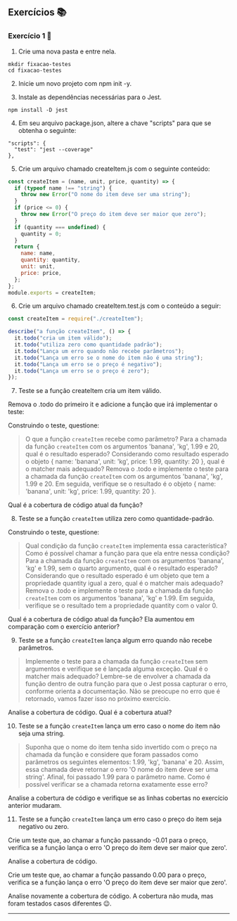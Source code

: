 ## Exercícios :books:

### Exercício 1 :pencil:

1. Crie uma nova pasta e entre nela.

```
mkdir fixacao-testes
cd fixacao-testes
```

2. Inicie um novo projeto com npm init -y.

3. Instale as dependências necessárias para o Jest.

```
npm install -D jest
```

4. Em seu arquivo package.json, altere a chave "scripts" para que se obtenha o seguinte:

```
"scripts": {
  "test": "jest --coverage"
},
```

5. Crie um arquivo chamado createItem.js com o seguinte conteúdo:

```javascript
const createItem = (name, unit, price, quantity) => {
  if (typeof name !== "string") {
    throw new Error("O nome do item deve ser uma string");
  }
  if (price <= 0) {
    throw new Error("O preço do item deve ser maior que zero");
  }
  if (quantity === undefined) {
    quantity = 0;
  }
  return {
    name: name,
    quantity: quantity,
    unit: unit,
    price: price,
  };
};
module.exports = createItem;
```

6. Crie um arquivo chamado createItem.test.js com o conteúdo a seguir:

```javascript
const createItem = require("./createItem");

describe("a função createItem", () => {
  it.todo("cria um item válido");
  it.todo("utiliza zero como quantidade padrão");
  it.todo("Lança um erro quando não recebe parâmetros");
  it.todo("Lança um erro se o nome do item não é uma string");
  it.todo("Lança um erro se o preço é negativo");
  it.todo("Lança um erro se o preço é zero");
});
```

7. Teste se a função createItem cria um item válido.

Remova o .todo do primeiro it e adicione a função que irá implementar o teste:

Construindo o teste, questione:

> O que a função `createItem` recebe como parâmetro?
> Para a chamada da função `createItem` com os argumentos 'banana', 'kg', 1.99 e 20, qual é o resultado esperado?
> Considerando como resultado esperado o objeto { name: 'banana', unit: 'kg', price: 1.99, quantity: 20 }, qual é o matcher mais adequado?
> Remova o .todo e implemente o teste para a chamada da função `createItem` com os argumentos 'banana', 'kg', 1.99 e 20. Em seguida, verifique se o resultado é o objeto { name: 'banana', unit: 'kg', price: 1.99, quantity: 20 }.

Qual é a cobertura de código atual da função?

8. Teste se a função `createItem` utiliza zero como quantidade-padrão.

Construindo o teste, questione:

> Qual condição da função `createItem` implementa essa característica?
> Como é possível chamar a função para que ela entre nessa condição?
> Para a chamada da função `createItem` com os argumentos 'banana', 'kg' e 1.99, sem o quarto argumento, qual é o resultado esperado?
> Considerando que o resultado esperado é um objeto que tem a propriedade quantity igual a zero, qual é o matcher mais adequado?
> Remova o .todo e implemente o teste para a chamada da função `createItem` com os argumentos 'banana', 'kg' e 1.99. Em seguida, verifique se o resultado tem a propriedade quantity com o valor 0.

Qual é a cobertura de código atual da função? Ela aumentou em comparação com o exercício anterior?

9. Teste se a função `createItem` lança algum erro quando não recebe parâmetros.

> Implemente o teste para a chamada da função `createItem` sem argumentos e verifique se é lançada alguma exceção. Qual é o matcher mais adequado? Lembre-se de envolver a chamada da função dentro de outra função para que o Jest possa capturar o erro, conforme orienta a documentação. Não se preocupe no erro que é retornado, vamos fazer isso no próximo exercício.

Analise a cobertura de código. Qual é a cobertura atual?

10. Teste se a função `createItem` lança um erro caso o nome do item não seja uma string.

> Suponha que o nome do item tenha sido invertido com o preço na chamada da função e considere que foram passados como parâmetros os seguintes elementos: 1.99, 'kg', 'banana' e 20. Assim, essa chamada deve retornar o erro 'O nome do item deve ser uma string'. Afinal, foi passado 1.99 para o parâmetro name. Como é possível verificar se a chamada retorna exatamente esse erro?

Analise a cobertura de código e verifique se as linhas cobertas no exercício anterior mudaram.

11. Teste se a função `createItem` lança um erro caso o preço do item seja negativo ou zero.

Crie um teste que, ao chamar a função passando -0.01 para o preço, verifica se a função lança o erro 'O preço do item deve ser maior que zero'.

Analise a cobertura de código.

Crie um teste que, ao chamar a função passando 0.00 para o preço, verifica se a função lança o erro 'O preço do item deve ser maior que zero'.

Analise novamente a cobertura de código. A cobertura não muda, mas foram testados casos diferentes 😉.

---
